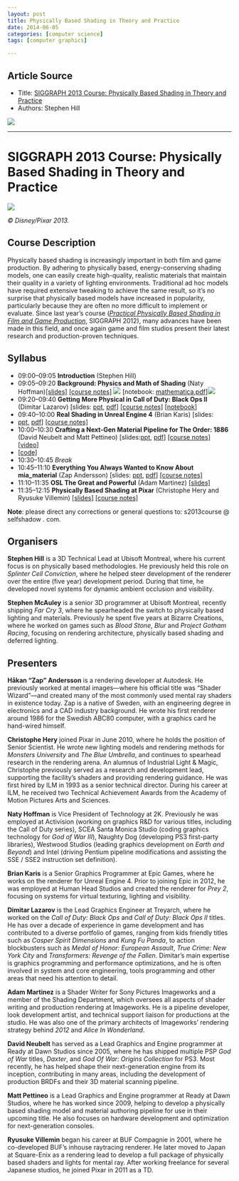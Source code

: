 ```yaml
---
layout: post
title: Physically Based Shading in Theory and Practice
date: 2014-06-05
categories: [computer science]
tags: [computer graphics]

---
```


## Article Source
* Title: [SIGGRAPH 2013 Course: Physically Based Shading in Theory and Practice](http://blog.selfshadow.com/publications/s2013-shading-course/)
* Authors: Stephen Hill

[![](http://sungsoo.github.com/images/pbr.png)](http://sungsoo.github.com/images/pbr.png)

---

# SIGGRAPH 2013 Course: Physically Based Shading in Theory and Practice 

![](http://sungsoo.github.com/images/title.jpg)

*© Disney/Pixar 2013.*

Course Description
------------------

Physically based shading is increasingly important in both film and game
production. By adhering to physically based, energy-conserving shading
models, one can easily create high-quality, realistic materials that
maintain their quality in a variety of lighting environments.
Traditional ad hoc models have required extensive tweaking to achieve
the same result, so it’s no surprise that physically based models have
increased in popularity, particularly because they are often no more
difficult to implement or evaluate. Since last year’s course
([*Practical Physically Based Shading in Film and Game
Production*](/publications/s2012-shading-course/), SIGGRAPH 2012), many
advances have been made in this field, and once again game and film
studios present their latest research and production-proven techniques.

Syllabus
--------

* 09:00–09:05 **Introduction** (Stephen Hill)
* 09:05–09:20 **Background: Physics and Math of Shading** (Naty Hoffman)[[slides]](http://blog.selfshadow.com/publications/s2013-shading-course/hoffman/s2013_pbs_physics_math_slides.pdf) [[course notes]](http://blog.selfshadow.com/publications/s2013-shading-course/hoffman/s2013_pbs_physics_math_notes.pdf) ![](http://sungsoo.github.com/images/new.png) [notebook: [mathematica](http://blog.selfshadow.com/publications/s2013-shading-course/hoffman/s2013_pbs_physics_math_notebook.nb),[pdf](http://blog.selfshadow.com/publications/s2013-shading-course/hoffman/s2013_pbs_physics_math_notebook.pdf)]![](http://sungsoo.github.com/images/new.png)
* 09:20–09:40 **Getting More Physical in Call of Duty: Black Ops II** (Dimitar Lazarov) [slides: [ppt](http://blog.selfshadow.com/publications/s2013-shading-course/lazarov/2013_pbs_black_ops_2_slides_v2.pptx), [pdf](http://blog.selfshadow.com/publications/s2013-shading-course/lazarov/s2013_pbs_black_ops_2_slides_v2.pdf)] [[course notes]](http://blog.selfshadow.com/publications/s2013-shading-course/lazarov/s2013_pbs_black_ops_2_notes.pdf) [[notebook]](http://blog.selfshadow.com/publications/s2013-shading-course/lazarov/mathematica.zip)
* 09:40–10:00 **Real Shading in Unreal Engine 4** (Brian Karis) [slides:
* [ppt](http://blog.selfshadow.com/publications/s2013-shading-course/karis/s2013_pbs_epic_slides.pptx), [pdf](http://blog.selfshadow.com/publications/s2013-shading-course/karis/s2013_pbs_epic_slides.pdf)] [[course notes]](http://blog.selfshadow.com/publications/s2013-shading-course/karis/s2013_pbs_epic_notes_v2.pdf)
* 10:00–10:30 **Crafting a Next-Gen Material Pipeline for The Order: 1886** (David Neubelt and Matt Pettineo) [slides:[ppt](http://blog.selfshadow.com/publications/s2013-shading-course/rad/s2013_pbs_rad_slides.pptx), [pdf](http://blog.selfshadow.com/publications/s2013-shading-course/rad/s2013_pbs_rad_slides.pdf)] [[course notes]](http://blog.selfshadow.com/publications/s2013-shading-course/rad/s2013_pbs_rad_notes.pdf) [[video]](http://vimeo.com/70992723)
* [[code]](https://mjp.codeplex.com/releases/view/109905)
* 10:30–10:45 *Break*
* 10:45–11:10 **Everything You Always Wanted to Know About mia_material** (Zap Andersson) [slides: [ppt](http://blog.selfshadow.com/publications/s2013-shading-course/andersson/s2013_pbs_mia_slides_v2.pptx), [pdf](http://blog.selfshadow.com/publications/s2013-shading-course/andersson/s2013_pbs_mia_slides_v2.pdf)] [[course notes]](http://blog.selfshadow.com/publications/s2013-shading-course/andersson/s2013_pbs_mia_notes.pdf)
* 11:10–11:35 **OSL The Great and Powerful** (Adam Martinez) [[slides]](http://blog.selfshadow.com/publications/s2013-shading-course/martinez/s2013_pbs_osl_slides.pdf)
* 11:35–12:15 **Physically Based Shading at Pixar** (Christophe Hery and Ryusuke Villemin) [[slides]](http://blog.selfshadow.com/publications/s2013-shading-course/pixar/s2013_pbs_pixar_slides.pdf) [[course notes]](http://blog.selfshadow.com/publications/s2013-shading-course/pixar/s2013_pbs_pixar_notes.pdf)

**Note**: please direct any corrections or general questions to:
s2013course @ selfshadow . com.

Organisers
----------

**Stephen Hill** is a 3D Technical Lead at Ubisoft Montreal, where his
current focus is on physically based methodologies. He previously held
this role on *Splinter Cell Conviction*, where he helped steer
development of the renderer over the entire (five year) development
period. During that time, he developed novel systems for dynamic ambient
occlusion and visibility.

**Stephen McAuley** is a senior 3D programmer at Ubisoft Montreal,
recently shipping *Far Cry 3*, where he spearheaded the switch to
physically based lighting and materials. Previously he spent five years
at Bizarre Creations, where he worked on games such as *Blood Stone*,
*Blur* and *Project Gotham Racing*, focusing on rendering architecture,
physically based shading and deferred lighting.

Presenters
----------

**Håkan “Zap” Andersson** is a rendering developer at Autodesk. He
previously worked at mental images—where his official title was “Shader
Wizard”—and created many of the most commonly used mental ray shaders in
existence today. Zap is a native of Sweden, with an engineering degree
in electronics and a CAD industry background. He wrote his first
renderer around 1986 for the Swedish ABC80 computer, with a graphics
card he hand-wired himself.

**Christophe Hery** joined Pixar in June 2010, where he holds the
position of Senior Scientist. He wrote new lighting models and rendering
methods for *Monsters University* and *The Blue Umbrella*, and continues
to spearhead research in the rendering arena. An alumnus of Industrial
Light & Magic, Christophe previously served as a research and
development lead, supporting the facility’s shaders and providing
rendering guidance. He was first hired by ILM in 1993 as a senior
technical director. During his career at ILM, he received two Technical
Achievement Awards from the Academy of Motion Pictures Arts and
Sciences.

**Naty Hoffman** is Vice President of Technology at 2K. Previously he
was employed at Activision (working on graphics R&D for various
titles, including the Call of Duty series), SCEA Santa Monica Studio
(coding graphics technology for *God of War III*), Naughty Dog
(developing PS3 first-party libraries), Westwood Studios (leading
graphics development on *Earth and Beyond*) and Intel (driving Pentium
pipeline modifications and assisting the SSE / SSE2 instruction set
definition).

**Brian Karis** is a Senior Graphics Programmer at Epic Games, where he
works on the renderer for Unreal Engine 4. Prior to joining Epic in
2012, he was employed at Human Head Studios and created the renderer for
*Prey 2*, focusing on systems for virtual texturing, lighting and
visibility.

**Dimitar Lazarov** is the Lead Graphics Engineer at Treyarch, where he
worked on the *Call of Duty: Black Ops* and *Call of Duty: Black Ops II*
titles. He has over a decade of experience in game development and has
contributed to a diverse portfolio of games, ranging from kids friendly
titles such as *Casper Spirit Dimensions* and *Kung Fu Panda*, to action
blockbusters such as *Medal of Honor: European Assault*, *True Crime:
New York City* and *Transformers: Revenge of the Fallen*. Dimitar’s main
expertise is graphics programming and performance optimizations, and he
is often involved in system and core engineering, tools programming and
other areas that need his attention to detail.

**Adam Martinez** is a Shader Writer for Sony Pictures Imageworks and a
member of the Shading Department, which oversees all aspects of shader
writing and production rendering at Imageworks. He is a pipeline
developer, look development artist, and technical support liaison for
productions at the studio. He was also one of the primary architects of
Imageworks’ rendering strategy behind *2012* and *Alice In Wonderland*.

**David Neubelt** has served as a Lead Graphics and Engine programmer at
Ready at Dawn Studios since 2005, where he has shipped multiple PSP *God
of War* titles, *Daxter*, and *God Of War: Origins Collection* for PS3.
Most recently, he has helped shape their next-generation engine from its
inception, contributing in many areas, including the development of
production BRDFs and their 3D material scanning pipeline.

**Matt Pettineo** is a Lead Graphics and Engine programmer at Ready at
Dawn Studios, where he has worked since 2009, helping to develop a
physically based shading model and material authoring pipeline for use
in their upcoming title. He also focuses on hardware development and
optimization for next-generation consoles.

**Ryusuke Villemin** began his career at BUF Compagnie in 2001, where he
co-developed BUF’s inhouse raytracing renderer. He later moved to Japan
at Square-Enix as a rendering lead to develop a full package of
physically based shaders and lights for mental ray. After working
freelance for several Japanese studios, he joined Pixar in 2011 as a TD.